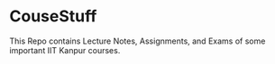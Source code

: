 # CouseStuff
This Repo contains Lecture Notes, Assignments, and Exams of some important IIT Kanpur courses.

